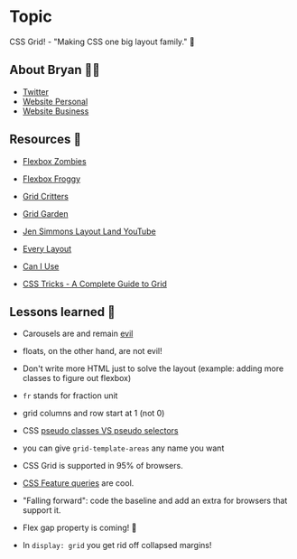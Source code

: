 # Topic

CSS Grid! - "Making CSS one big layout family." 🎉

## About Bryan 👨‍💻
* [Twitter](https://twitter.com/brob)
* [Website Personal](https://bryanlrobinson.com/)
* [Website Business](https://codecontemporary.com/)

## Resources 📕

* [Flexbox Zombies](https://mastery.games/flexboxzombies/?d=d0e3f5c4-9ffb-4242-b3ae-c9496cdd5500R)

* [Flexbox Froggy](https://flexboxfroggy.com/)

* [Grid Critters](https://gridcritters.com/)

* [Grid Garden](https://cssgridgarden.com/)

* [Jen Simmons Layout Land YouTube](https://www.youtube.com/channel/UC7TizprGknbDalbHplROtag)

* [Every Layout](https://every-layout.dev/)

* [Can I Use](https://caniuse.com/)

* [CSS Tricks - A Complete Guide to Grid](https://css-tricks.com/snippets/css/complete-guide-grid/)


## Lessons learned 🤔

* Carousels are and remain [evil](http://shouldiuseacarousel.com/)

* floats, on the other hand, are not evil!

* Don't write more HTML just to solve the layout (example: adding more classes to figure out flexbox)

* `fr` stands for fraction unit

* grid columns and row start at 1 (not 0)

* CSS [pseudo classes VS pseudo selectors](https://www.smashingmagazine.com/2016/05/an-ultimate-guide-to-css-pseudo-classes-and-pseudo-elements/)

* you can give `grid-template-areas` any name you want

* CSS Grid is supported in 95% of browsers.

* [CSS Feature queries](https://hacks.mozilla.org/2016/08/using-feature-queries-in-css/) are cool.

* "Falling forward": code the baseline and add an extra for browsers that support it.

* Flex gap property is coming! 🎉

* In `display: grid` you get rid off collapsed margins!